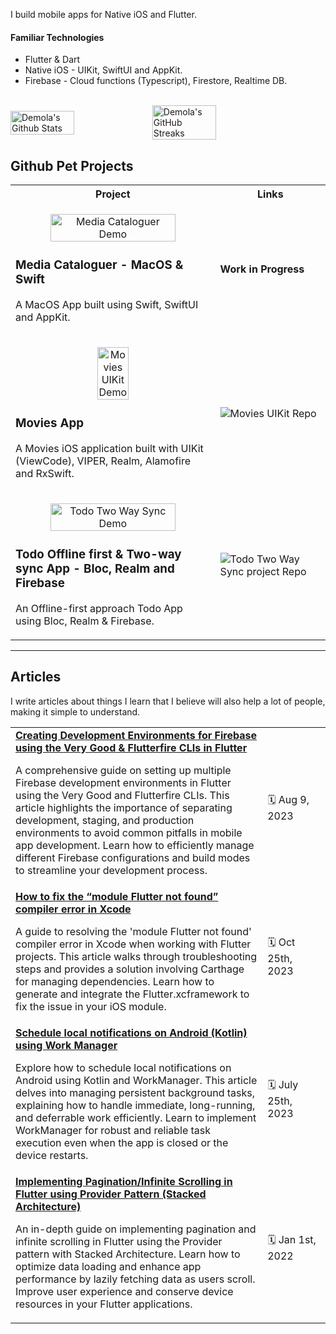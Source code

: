I build mobile apps for Native iOS and Flutter.

#### Familiar Technologies
* Flutter & Dart
* Native iOS - UIKit, SwiftUI and AppKit.
* Firebase - Cloud functions (Typescript), Firestore, Realtime DB.

<br />
<div style="display: flex; align-items: center;">
<img width="45%" src="https://github-readme-stats.vercel.app/api?username=demolaf&show_icons=true&count_private=true&hide_title=false&theme=dracula" alt="Demola's Github Stats" />

<img width="45%" src="https://github-readme-streak-stats.herokuapp.com?user=demolaf&theme=dracula&date_format=M%20j%5B%2C%20Y%5D" alt="Demola's GitHub Streaks" />
</div>

## Github Pet Projects

<table>
  <tbody>
  <tr>
  <th>
  Project
  </th>
  <th width="35%">
Links
</th>
  </tr>
	<tr>
		<td>
		<p align="center">
			  <img width="80%" src="https://github.com/user-attachments/assets/f7c8bb5b-b4dc-49e4-a7da-ed337efef113" alt="Media Cataloguer Demo" />
			  </p>
<h3>Media Cataloguer - MacOS & Swift</h3>
<p>A MacOS App built using Swift, SwiftUI and AppKit.</p>
		</td>
		<td>
<h4>Work in Progress</h4>
		</td>
	</tr>
	  <tr>
	  <td>
	  <p align="center">
			  <img width="40%" src="https://github.com/user-attachments/assets/d285c09c-039e-4f31-83d2-eeb339d275cd" alt="Movies UIKit Demo" />
			  </p>
		  <h3>Movies App</h3>
		  <p>A Movies iOS application built with UIKit (ViewCode), VIPER, Realm, Alamofire and RxSwift.</p>
		  </p>
		  </td>
	  <td>
  <img src="https://github-readme-stats.vercel.app/api/pin/?username=demolaf&repo=movies-uikit&theme=dracula" alt="Movies UIKit Repo" />
  </tr>
  	  <tr>
	  <td>
	  <p align="center">
			  <img width="80%" src="https://github.com/user-attachments/assets/97307933-48e5-4749-8041-8bbf55699a60" alt="Todo Two Way Sync Demo" />
			  </p>
		  <h3>Todo Offline first & Two-way sync App - Bloc, Realm and Firebase</h3>
		  <p>An Offline-first approach Todo App using Bloc, Realm & Firebase.</p>
		  </p>
		  </td>
	  <td>
  <img src="https://github-readme-stats.vercel.app/api/pin/?username=demolaf&repo=todo-offline-first&theme=dracula" alt="Todo Two Way Sync project Repo" />
  </tr>
	</tbody>
</table>

---

## Articles
I write articles about things I learn that I believe will also help a lot of people, making it simple to understand.
<table>
  <tbody>
		<tr>
      <td width="80%">
        <strong><a href="https://medium.com/@demmss/creating-development-environments-for-firebase-using-the-very-good-flutterfire-clis-in-flutter-250eba52bd4d">Creating Development Environments for Firebase using the Very Good & Flutterfire CLIs in Flutter</a></strong>
        <p>A comprehensive guide on setting up multiple Firebase development environments in Flutter using the Very Good and Flutterfire CLIs. This article highlights the importance of separating development, staging, and production environments to avoid common pitfalls in mobile app development. Learn how to efficiently manage different Firebase configurations and build modes to streamline your development process.</p>
      </td>
      <td width="20%">🗓 Aug 9, 2023</td>
    </tr>
    		<tr>
      <td width="80%">
        <strong><a href="https://medium.com/@demmss/how-to-fix-the-module-flutter-not-found-compiler-error-in-xcode-2ad57d18db51">How to fix the “module Flutter not found” compiler error in Xcode</a></strong>
        <p>A guide to resolving the 'module Flutter not found' compiler error in Xcode when working with Flutter projects. This article walks through troubleshooting steps and provides a solution involving Carthage for managing dependencies. Learn how to generate and integrate the Flutter.xcframework to fix the issue in your iOS module.</p>
      </td>
      <td width="20%">🗓 Oct 25th, 2023</td>
    </tr>
        </tr>
    		<tr>
      <td width="80%">
        <strong><a href="https://aob.hashnode.dev/schedule-local-notifications-on-android-kotlin-using-work-manager">Schedule local notifications on Android (Kotlin) using Work Manager</a></strong>
        <p>Explore how to schedule local notifications on Android using Kotlin and WorkManager. This article delves into managing persistent background tasks, explaining how to handle immediate, long-running, and deferrable work efficiently. Learn to implement WorkManager for robust and reliable task execution even when the app is closed or the device restarts.</p>
      </td>
      <td width="20%">🗓 July 25th, 2023</td>
    </tr>
        </tr>
        </tr>
    		<tr>
      <td width="80%">
        <strong><a href="https://aob.hashnode.dev/implementing-paginationinfinite-scrolling-in-flutter-using-provider-pattern-stacked-architecture">Implementing Pagination/Infinite Scrolling in Flutter using Provider Pattern (Stacked Architecture)</a></strong>
        <p>An in-depth guide on implementing pagination and infinite scrolling in Flutter using the Provider pattern with Stacked Architecture. Learn how to optimize data loading and enhance app performance by lazily fetching data as users scroll. Improve user experience and conserve device resources in your Flutter applications.</p>
      </td>
      <td width="20%">🗓 Jan 1st, 2022</td>
    </tr>
  </tbody>
</table>
